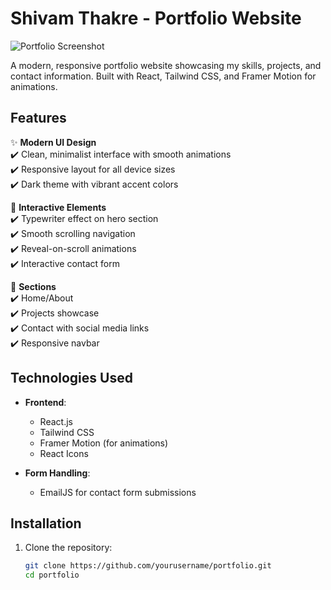 # Shivam Thakre - Portfolio Website

![Portfolio Screenshot](./screenshots/portfolioscreenshot.png)

A modern, responsive portfolio website showcasing my skills, projects, and contact information. Built with React, Tailwind CSS, and Framer Motion for animations.

## Features

✨ **Modern UI Design**  
✔️ Clean, minimalist interface with smooth animations  
✔️ Responsive layout for all device sizes  
✔️ Dark theme with vibrant accent colors

🚀 **Interactive Elements**  
✔️ Typewriter effect on hero section  
✔️ Smooth scrolling navigation  
✔️ Reveal-on-scroll animations  
✔️ Interactive contact form

📱 **Sections**  
✔️ Home/About  
✔️ Projects showcase  
✔️ Contact with social media links  
✔️ Responsive navbar

## Technologies Used

- **Frontend**:

  - React.js
  - Tailwind CSS
  - Framer Motion (for animations)
  - React Icons

- **Form Handling**:
  - EmailJS for contact form submissions

## Installation

1. Clone the repository:
   ```bash
   git clone https://github.com/yourusername/portfolio.git
   cd portfolio
   ```
